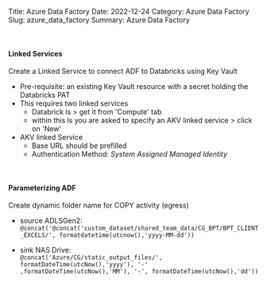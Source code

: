 Title: Azure Data Factory
Date: 2022-12-24
Category: Azure Data Factory
Slug: azure_data_factory
Summary: Azure Data Factory

<br>


#### Linked Services

Create a Linked Service to connect ADF to Databricks using Key Vault

* Pre-requisite: an existing Key Vault resource with a secret holding the Databricks PAT
* This requires two linked services
  * Databrick ls > get it from 'Compute' tab
  * within this ls you are asked to specify an AKV linked service > click on 'New'
* AKV linked Service
  * Base URL should be prefilled
  * Authentication Method: *System Assigned Managed Identity*

<br>

#### Parameterizing ADF

Create dynamic folder name for COPY activity (egress)
 
* source ADLSGen2:  
  `@concat('@concat('custom_dataset/shared_team_data/CG_BPT/BPT_CLIENT_EXCELS/', formatdatetime(utcnow(),'yyyy-MM-dd'))`
    
* sink NAS Drive:   
  `@concat('Azure/CG/static_output_files/', formatDateTime(utcNow(),'yyyy'), '-' ,formatDateTime(utcNow(),'MM'), '-', formatDateTime(utcNow(),'dd'))`
